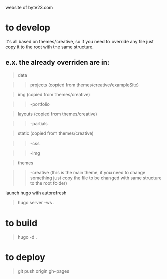 website of byte23.com

# to develop

it's all based on themes/creative, so if you need to override any file just copy it to the root with the same structure.

e.x. the already overriden are in:
---------------

>data

>>projects (copied from themes/creative/exampleSite)

>img (copied from themes/creative)

>>-portfolio

>layouts (copied from themes/creative)

>>-partials

>static (copied from themes/creative)

>>-css

>>-img

>themes

>>-creative (this is the main theme, if you need to change something just copy the file to be changed with same structure to the root folder)

   
launch hugo with autorefresh
> hugo server -ws .

# to build

> hugo -d .

# to deploy
> git push origin gh-pages
